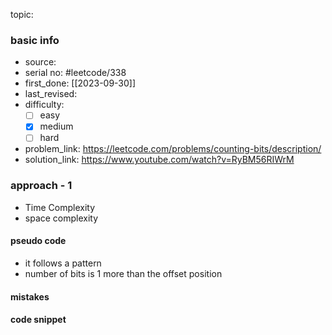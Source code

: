 topic:

### basic info
- source: 
- serial no: #leetcode/338 
- first_done: [[2023-09-30]]
- last_revised:
- difficulty:
	- [ ] easy
	- [x] medium
	- [ ] hard
- problem_link: https://leetcode.com/problems/counting-bits/description/
- solution_link: https://www.youtube.com/watch?v=RyBM56RIWrM

### approach - 1
- Time Complexity
- space complexity

#### pseudo code
- it follows a pattern
- number of bits is 1 more than the offset position
#### mistakes

#### code snippet
```python

```